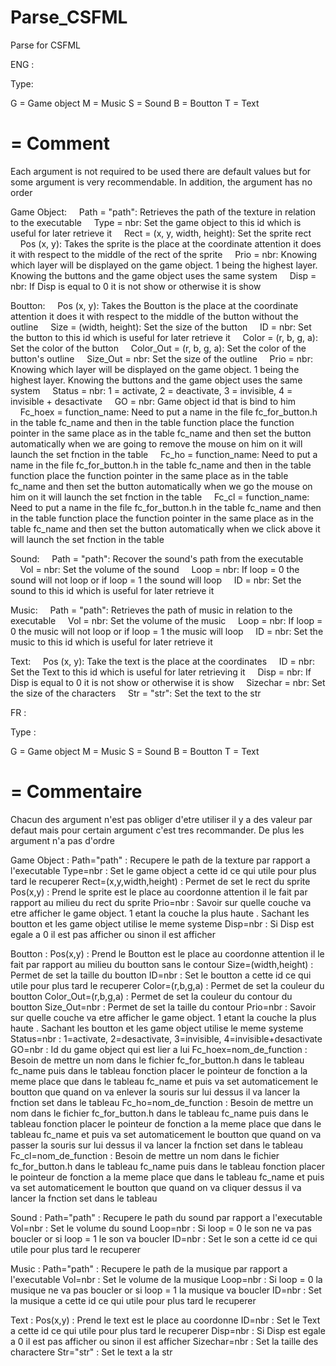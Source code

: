 # Parse_CSFML
Parse for CSFML

ENG :

Type:

G = Game object
M = Music
S = Sound
B = Boutton
T = Text
# = Comment


Each argument is not required to be used there are default values ​​but for some argument is very recommendable. In addition, the argument has no order

Game Object:
    Path = "path": Retrieves the path of the texture in relation to the executable
    Type = nbr: Set the game object to this id which is useful for later retrieve it
    Rect = (x, y, width, height): Set the sprite rect
    Pos (x, y): Takes the sprite is the place at the coordinate attention it does it with respect to the middle of the rect of the sprite
    Prio = nbr: Knowing which layer will be displayed on the game object. 1 being the highest layer. Knowing the buttons and the game object uses the same system
    Disp = nbr: If Disp is equal to 0 it is not show or otherwise it is show


Boutton:
    Pos (x, y): Takes the Boutton is the place at the coordinate attention it does it with respect to the middle of the button without the outline
    Size = (width, height): Set the size of the button
    ID = nbr: Set the button to this id which is useful for later retrieve it
    Color = (r, b, g, a): Set the color of the button
    Color_Out = (r, b, g, a): Set the color of the button's outline
    Size_Out = nbr: Set the size of the outline
    Prio = nbr: Knowing which layer will be displayed on the game object. 1 being the highest layer. Knowing the buttons and the game object uses the same system
    Status = nbr: 1 = activate, 2 = deactivate, 3 = invisible, 4 = invisible + desactivate
    GO = nbr: Game object id that is bind to him
    Fc_hoex = function_name: Need to put a name in the file fc_for_button.h in the table fc_name and then in the table function place the function pointer in the same place as in the table fc_name and then set the button automatically when we are going to remove the mouse on him on it will launch the set fnction in the table
    Fc_ho = function_name: Need to put a name in the file fc_for_button.h in the table fc_name and then in the table function place the function pointer in the same place as in the table fc_name and then set the button automatically when we go the mouse on him on it will launch the set fnction in the table
    Fc_cl = function_name: Need to put a name in the file fc_for_button.h in the table fc_name and then in the table function place the function pointer in the same place as in the table fc_name and then set the button automatically when we click above it will launch the set fnction in the table

Sound:
    Path = "path": Recover the sound's path from the executable
    Vol = nbr: Set the volume of the sound
    Loop = nbr: If loop = 0 the sound will not loop or if loop = 1 the sound will loop
    ID = nbr: Set the sound to this id which is useful for later retrieve it

Music:
    Path = "path": Retrieves the path of music in relation to the executable
    Vol = nbr: Set the volume of the music
    Loop = nbr: If loop = 0 the music will not loop or if loop = 1 the music will loop
    ID = nbr: Set the music to this id which is useful for later retrieve it

Text:
    Pos (x, y): Take the text is the place at the coordinates
    ID = nbr: Set the Text to this id which is useful for later retrieving it
    Disp = nbr: If Disp is equal to 0 it is not show or otherwise it is show
    Sizechar = nbr: Set the size of the characters
    Str = "str": Set the text to the str
    
    
FR :

Type :

G = Game object
M = Music
S = Sound
B = Boutton
T = Text
# = Commentaire


Chacun des argument n'est pas obliger d'etre utiliser il y a des valeur par defaut mais pour certain argument c'est tres recommander. De plus les argument n'a pas d'ordre

Game Object :
    Path="path" : Recupere le path de la texture par rapport a l'executable
    Type=nbr : Set le game object a cette id ce qui utile pour plus tard le recuperer
    Rect=(x,y,width,height) : Permet de set le rect du sprite
    Pos(x,y) : Prend le sprite est le place au coordonne attention il le fait par rapport au milieu du rect du sprite
    Prio=nbr : Savoir sur quelle couche va etre afficher le game object. 1 etant la couche la plus haute . Sachant les boutton et les game object utilise le meme systeme
    Disp=nbr : Si Disp est egale a 0 il est pas afficher ou sinon il est afficher


Boutton :
    Pos(x,y) : Prend le Boutton est le place au coordonne attention il le fait par rapport au milieu du boutton sans le contour
    Size=(width,height) : Permet de set la taille du boutton
    ID=nbr : Set le boutton a cette id ce qui utile pour plus tard le recuperer
    Color=(r,b,g,a) : Permet de set la couleur du boutton
    Color_Out=(r,b,g,a) : Permet de set la couleur du contour du boutton
    Size_Out=nbr : Permet de set la taille du contour
    Prio=nbr : Savoir sur quelle couche va etre afficher le game object. 1 etant la couche la plus haute . Sachant les boutton et les game object utilise le meme systeme
    Status=nbr : 1=activate, 2=desactivate, 3=invisible, 4=invisible+desactivate
    GO=nbr : Id du game object qui est lier a lui
    Fc_hoex=nom_de_function : Besoin de mettre un nom dans le fichier fc_for_button.h dans le tableau fc_name puis dans le tableau fonction placer le pointeur de fonction a la meme place que dans le tableau fc_name et puis va set automaticement le boutton que quand on va enlever la souris sur lui dessus il va lancer la fnction set dans le tableau
    Fc_ho=nom_de_function : Besoin de mettre un nom dans le fichier fc_for_button.h dans le tableau fc_name puis dans le tableau fonction placer le pointeur de fonction a la meme place que dans le tableau fc_name et puis va set automaticement le boutton que quand on va passer la souris sur lui dessus il va lancer la fnction set dans le tableau
    Fc_cl=nom_de_function : Besoin de mettre un nom dans le fichier fc_for_button.h dans le tableau fc_name puis dans le tableau fonction placer le pointeur de fonction a la meme place que dans le tableau fc_name et puis va set automaticement le boutton que quand on va cliquer dessus il va lancer la fnction set dans le tableau

Sound :
    Path="path" : Recupere le path du sound par rapport a l'executable
    Vol=nbr : Set le volume du sound
    Loop=nbr : Si loop = 0 le son ne va pas boucler or si loop = 1 le son va boucler
    ID=nbr : Set le son a cette id ce qui utile pour plus tard le recuperer

Music :
    Path="path" : Recupere le path de la musique par rapport a l'executable
    Vol=nbr : Set le volume de la musique
    Loop=nbr : Si loop = 0 la musique ne va pas boucler or si loop = 1 la musique va boucler
    ID=nbr : Set la musique a cette id ce qui utile pour plus tard le recuperer

Text :
    Pos(x,y) : Prend le text est le place au coordonne
    ID=nbr : Set le Text a cette id ce qui utile pour plus tard le recuperer
    Disp=nbr : Si Disp est egale a 0 il est pas afficher ou sinon il est afficher
    Sizechar=nbr : Set la taille des charactere
    Str="str" : Set le text a la str

